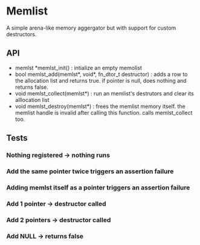 # Memlist

A simple arena-like memory aggergator but with support for custom destructors.

## API

- memlst *memlst_init() : intialize an empty memolist
- bool memlst_add(memlst*, void*, fn_dtor_t destructor) : adds a row to the allocation list and returns true. if pointer is null, does nothing and returns false.
- void memlst_collect(memlst*) : run an memlist's destrutors and clear its alllocation list
- void memlst_destroy(memlst*) : frees the memlist memory itself. the memlist handle is invalid after calling this function. calls memlst_collect too.

## Tests

### Nothing registered -> nothing runs

### Add the same pointer twice triggers an assertion failure

### Adding memlst itself as a pointer triggers an assertion failure

### Add 1 pointer -> destructor called

### Add 2 pointers -> destructor called

### Add NULL -> returns false
